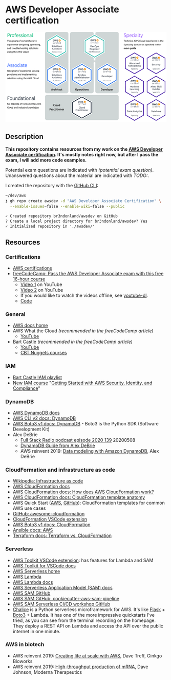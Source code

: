 # AWS Developer Associate certification

<img src="./notes/img/aws-certifications.png" alt="AWS certifications" width="600px">

## Description

**This repository contains resources from my work on the [AWS Developer Associate certification](https://aws.amazon.com/certification/certified-developer-associate/). It's mostly notes right now, but after I pass the exam, I will add more code examples.**

Potential exam questions are indicated with _(potential exam question)_. Unanswered questions about the material are indicated with _TODO:_.

I created the repository with the [GitHub CLI](https://cli.github.com/):

```sh
~/dev/aws
❯ gh repo create awsdev -d "AWS Developer Associate Certification" \
  --enable-issues=false --enable-wiki=false --public
```

```text
✓ Created repository br3ndonland/awsdev on GitHub
? Create a local project directory for br3ndonland/awsdev? Yes
✓ Initialized repository in './awsdev/'
```

## Resources

### Certifications

- [AWS certifications](https://aws.amazon.com/certification/)
- [freeCodeCamp: Pass the AWS Developer Associate exam with this free 16-hour course](https://www.freecodecamp.org/news/pass-the-aws-developer-associate-exam-with-this-free-16-hour-course/)
  - [Video 1](https://youtu.be/RrKRN9zRBWs) on YouTube
  - [Video 2](https://youtu.be/eCopK1RoyFM) on YouTube
  - If you would like to watch the videos offline, see [youtube-dl](https://github.com/ytdl-org/youtube-dl).
  - [Code](https://github.com/examproco/thefreeawsdeveloperassociate)

### General

- [AWS docs home](https://docs.aws.amazon.com/index.html)
- AWS What the Cloud _(recommended in the freeCodeCamp article)_
  - [YouTube](https://www.youtube.com/whatthecloud)
- Bart Castle _(recommended in the freeCodeCamp article)_
  - [YouTube](https://www.youtube.com/bartcastle)
  - [CBT Nuggets courses](https://www.cbtnuggets.com/trainers/bart-castle)

### IAM

- [Bart Castle IAM playlist](https://www.youtube.com/watch?v=jHQiX7QbLfA&list=PL3GN5xkPjwo23bCqxjxh0uXVW9tgIfhOi)
- [New IAM course](https://aws.amazon.com/about-aws/whats-new/2020/05/new-digital-course-on-aws-security-identity-and-compliance-now-available/) "[Getting Started with AWS Security, Identity, and Compliance](https://www.aws.training/Details/eLearning?id=49720)"

### DynamoDB

- [AWS DynamoDB docs](https://docs.aws.amazon.com/dynamodb/)
- [AWS CLI v2 docs: DynamoDB](https://awscli.amazonaws.com/v2/documentation/api/latest/reference/dynamodb/index.html#cli-aws-dynamodb)
- [AWS Boto3 v1 docs: DynamoDB](https://boto3.amazonaws.com/v1/documentation/api/latest/guide/dynamodb.html) - Boto3 is the Python SDK (Software Development Kit)
- Alex DeBrie
  - [Full Stack Radio podcast episode 2020 139](https://www.fullstackradio.com/episodes/139) 20200508
  - [DynamoDB Guide from Alex DeBrie](https://www.dynamodbguide.com)
  - AWS reinvent 2019: [Data modeling with Amazon DynamoDB](https://youtu.be/DIQVJqiSUkE), Alex DeBrie

### CloudFormation and infrastructure as code

- [Wikipedia: Infrastructure as code](https://en.wikipedia.org/wiki/Infrastructure_as_code)
- [AWS CloudFormation docs](https://docs.aws.amazon.com/cloudformation/index.html)
- [AWS CloudFormation docs: How does AWS CloudFormation work?](https://docs.aws.amazon.com/AWSCloudFormation/latest/UserGuide/cfn-whatis-howdoesitwork.html)
- [AWS CloudFormation docs: CloudFormation template anatomy](https://docs.aws.amazon.com/AWSCloudFormation/latest/UserGuide/template-anatomy.html)
- AWS Quick Start ([AWS](https://aws.amazon.com/quickstart/), [GitHub](https://github.com/aws-quickstart)): CloudFormation templates for common AWS use cases
- [GitHub: awesome-cloudformation](https://github.com/aws-cloudformation/awesome-cloudformation)
- [CloudFormation VSCode extension](https://github.com/aws-cloudformation/aws-cfn-lint-visual-studio-code)
- [AWS Boto3 v1 docs: CloudFormation](https://boto3.amazonaws.com/v1/documentation/api/latest/reference/services/cloudformation.html)
- [Ansible docs: AWS](https://docs.ansible.com/ansible/latest/scenario_guides/guide_aws.html)
- [Terraform docs: Terraform vs. CloudFormation](https://www.terraform.io/intro/vs/cloudformation.html)

### Serverless

- [AWS Toolkit VSCode extension](https://github.com/aws/aws-toolkit-vscode): has features for Lambda and SAM
- [AWS Toolkit for VSCode docs](https://docs.aws.amazon.com/toolkit-for-vscode/index.html)
- [AWS Serverless home](https://aws.amazon.com/serverless/)
- [AWS Lambda](https://aws.amazon.com/lambda/)
- [AWS Lambda docs](https://docs.aws.amazon.com/lambda/)
- [AWS Serverless Application Model (SAM) docs](https://docs.aws.amazon.com/serverless-application-model/latest/developerguide/what-is-sam.html)
- [AWS SAM GitHub](https://github.com/awslabs/serverless-application-model)
- [AWS SAM GitHub: cookiecutter-aws-sam-pipeline](https://github.com/aws-samples/cookiecutter-aws-sam-pipeline)
- [AWS SAM Serverless CI/CD workshop GitHub](https://github.com/aws-samples/aws-serverless-cicd-workshop)
- [Chalice](https://aws.github.io/chalice/index.html) is a Python serverless microframework for AWS. It's like [Flask](https://flask.palletsprojects.com/en/1.1.x/) + [Boto3](https://boto3.amazonaws.com/v1/documentation/api/latest/index.html) + Lambda. It has one of the more impressive quickstarts I've tried, as you can see from the terminal recording on the homepage. They deploy a REST API on Lambda and access the API over the public internet in one minute.

### AWS in biotech

- AWS reinvent 2019: [Creating life at scale with AWS](https://youtu.be/arDI64ja6KA), Dave Treff, Ginkgo Bioworks
- AWS reinvent 2019: [High-throughput production of mRNA](https://youtu.be/cxu2cD5FBcg), Dave Johnson, Moderna Therapeutics

